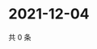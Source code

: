 # 2021-12-04

共 0 条

<!-- BEGIN WEIBO -->
<!-- 最后更新时间 Sat Dec 04 2021 15:09:04 GMT+0800 (China Standard Time) -->

<!-- END WEIBO -->
